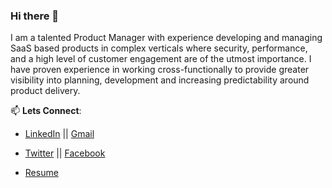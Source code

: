 ### Hi there 👋

I am a talented Product Manager with experience developing and managing SaaS based products in complex verticals where security, performance, and a high level of customer engagement are of the utmost importance. I have proven experience in working cross-functionally to provide greater visibility into planning, development and increasing predictability around product delivery.


📫 **Lets Connect**:

- [LinkedIn](https://www.linkedin.com/in/charles-mabwa-621322a7/) || [Gmail](https://mail.google.com/mail/u/0/#inbox?compose=new)


- [Twitter](https://twitter.com/mabwacharles)     ||  [Facebook](https://www.facebook.com/allan.a.mabwa)

- [Resume](https://mabwa.netlify.app/)
